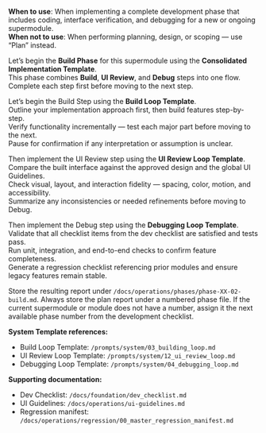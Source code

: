 **When to use**: When implementing a complete development phase that includes coding, interface verification, and debugging for a new or ongoing supermodule.  
**When not to use**: When performing planning, design, or scoping — use “Plan” instead.

Let’s begin the **Build Phase** for this supermodule using the **Consolidated Implementation Template**.  
This phase combines **Build**, **UI Review**, and **Debug** steps into one flow. Complete each step first before moving to the next step.

Let’s begin the Build Step using the **Build Loop Template**.  
Outline your implementation approach first, then build features step-by-step.  
Verify functionality incrementally — test each major part before moving to the next.  
Pause for confirmation if any interpretation or assumption is unclear.

Then implement the UI Review step using the **UI Review Loop Template**.  
Compare the built interface against the approved design and the global UI Guidelines.  
Check visual, layout, and interaction fidelity — spacing, color, motion, and accessibility.  
Summarize any inconsistencies or needed refinements before moving to Debug.

Then implement the Debug step using the **Debugging Loop Template**.  
Validate that all checklist items from the dev checklist are satisfied and tests pass.  
Run unit, integration, and end-to-end checks to confirm feature completeness.  
Generate a regression checklist referencing prior modules and ensure legacy features remain stable.

Store the resulting report under `/docs/operations/phases/phase-XX-02-build.md`. Always store the plan report under a numbered phase file. If the current supermodule or module does not have a number, assign it the next available phase number from the development checklist.

**System Template references:**  
- Build Loop Template: `/prompts/system/03_building_loop.md`  
- UI Review Loop Template: `/prompts/system/12_ui_review_loop.md`  
- Debugging Loop Template: `/prompts/system/04_debugging_loop.md`  

**Supporting documentation:**   
- Dev Checklist: `/docs/foundation/dev_checklist.md`  
- UI Guidelines: `/docs/operations/ui-guidelines.md`  
- Regression manifest: `/docs/operations/regression/00_master_regression_manifest.md`